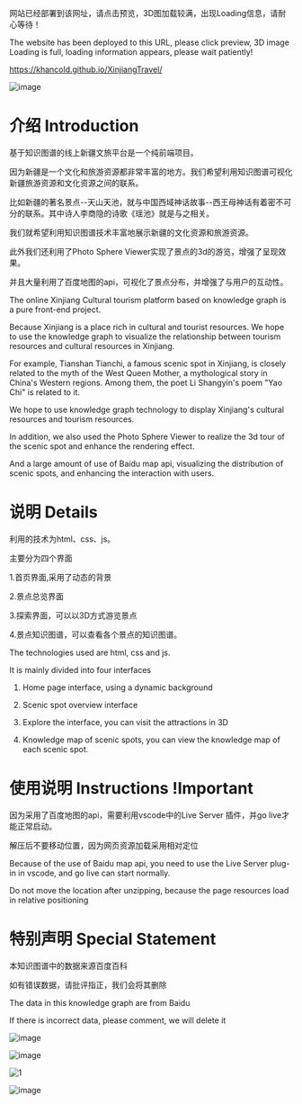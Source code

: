 网站已经部署到该网址，请点击预览，3D图加载较满，出现Loading信息，请耐心等待！

The website has been deployed to this URL, please click preview, 3D image Loading is full, loading information appears, please wait patiently!

https://khancold.github.io/XinjiangTravel/


![image](https://github.com/KhanCold/XinjiangTravel/assets/119404710/04e1cec7-f20f-49b2-b38c-43925d23da55)

# 介绍 Introduction
基于知识图谱的线上新疆文旅平台是一个纯前端项目。

因为新疆是一个文化和旅游资源都非常丰富的地方。我们希望利用知识图谱可视化新疆旅游资源和文化资源之间的联系。

比如新疆的著名景点--天山天池，就与中国西域神话故事--西王母神话有着密不可分的联系。其中诗人李商隐的诗歌《瑶池》就是与之相关。

我们就希望利用知识图谱技术丰富地展示新疆的文化资源和旅游资源。

此外我们还利用了Photo Sphere Viewer实现了景点的3d的游览，增强了呈现效果。

并且大量利用了百度地图的api，可视化了景点分布，并增强了与用户的互动性。


The online Xinjiang Cultural tourism platform based on knowledge graph is a pure front-end project.

Because Xinjiang is a place rich in cultural and tourist resources. We hope to use the knowledge graph to visualize the relationship between tourism resources and cultural resources in Xinjiang.

For example, Tianshan Tianchi, a famous scenic spot in Xinjiang, is closely related to the myth of the West Queen Mother, a mythological story in China's Western regions. Among them, the poet Li Shangyin's poem "Yao Chi" is related to it.

We hope to use knowledge graph technology to display Xinjiang's cultural resources and tourism resources.

In addition, we also used the Photo Sphere Viewer to realize the 3d tour of the scenic spot and enhance the rendering effect.

And a large amount of use of Baidu map api, visualizing the distribution of scenic spots, and enhancing the interaction with users.

# 说明 Details

利用的技术为html、css、js。

主要分为四个界面

1.首页界面,采用了动态的背景

2.景点总览界面

3.探索界面，可以以3D方式游览景点

4.景点知识图谱，可以查看各个景点的知识图谱。

The technologies used are html, css and js.

It is mainly divided into four interfaces

1. Home page interface, using a dynamic background

2. Scenic spot overview interface

3. Explore the interface, you can visit the attractions in 3D

4. Knowledge map of scenic spots, you can view the knowledge map of each scenic spot.

# 使用说明 Instructions !Important
因为采用了百度地图的api，需要利用vscode中的Live Server 插件，并go live才能正常启动。

解压后不要移动位置，因为网页资源加载采用相对定位

Because of the use of Baidu map api, you need to use the Live Server plug-in in vscode, and go live can start normally.

Do not move the location after unzipping, because the page resources load in relative positioning

# 特别声明 Special Statement

本知识图谱中的数据来源百度百科

如有错误数据，请批评指正，我们会将其删除

The data in this knowledge graph are from Baidu

If there is incorrect data, please comment, we will delete it

![image](https://github.com/KhanCold/XinjiangTravel/assets/119404710/08d77589-8c22-4266-8aad-a6b21ec11ecf)

![image](https://github.com/KhanCold/XinjiangTravel/assets/119404710/8963a70a-ea21-41b2-bbe0-c5982d29ccf7)

![1](https://github.com/KhanCold/XinjiangTravel/assets/119404710/319e5dde-97a5-4a2f-a3dd-20289aef00df)

![image](https://github.com/KhanCold/XinjiangTravel/assets/119404710/760ac4a2-03a8-43a7-a90e-b1ad6eb6e746)





